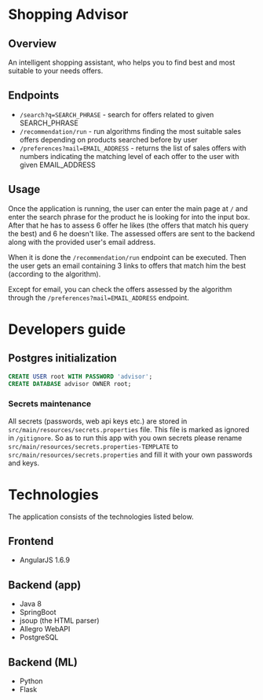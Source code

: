 # Shopping Advisor

## Overview

An intelligent shopping assistant, who helps you to find best and most suitable to your needs offers.

## Endpoints

- `/search?q=SEARCH_PHRASE` - search for offers related to given SEARCH_PHRASE
- `/recommendation/run` - run algorithms finding the most suitable sales offers depending on products searched before by user
- `/preferences?mail=EMAIL_ADDRESS` - returns the list of sales offers with numbers indicating the matching level of each offer to the user with given EMAIL_ADDRESS

## Usage

Once the application is running, the user can enter the main page at `/` and enter the search phrase for the product he is looking for into the input box.
After that he has to assess 6 offer he likes (the offers that match his query the best) and 6 he doesn't like.
The assessed offers are sent to the backend along with the provided user's email address. 

When it is done the `/recommendation/run` endpoint can be executed.
Then the user gets an email containing 3 links to offers that match him the best (according to the algorithm).

Except for email, you can check the offers assessed by the algorithm through the `/preferences?mail=EMAIL_ADDRESS` endpoint.  

# Developers guide

## Postgres initialization
```sql
CREATE USER root WITH PASSWORD 'advisor';
CREATE DATABASE advisor OWNER root;
```

### Secrets maintenance

All secrets (passwords, web api keys etc.) are stored in `src/main/resources/secrets.properties` file. This file is 
marked as ignored in `/gitignore`. So as to run this app with you own secrets please rename `src/main/resources/secrets.properties-TEMPLATE`
to `src/main/resources/secrets.properties` and fill it with your own passwords and keys.

# Technologies

The application consists of the technologies listed below.

## Frontend

- AngularJS 1.6.9

## Backend (app)

- Java 8
- SpringBoot
- jsoup (the HTML parser)
- Allegro WebAPI
- PostgreSQL

## Backend (ML)

- Python
- Flask
